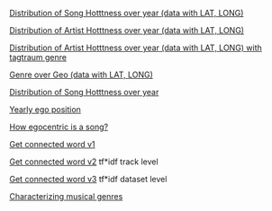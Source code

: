 [Distribution of Song Hotttness over year (data with LAT, LONG)](https://public.tableau.com/profile/chauraph#!/vizhome/Raphael-experiment-20Mar/DistributionofSongHotttnessoveryear)

[Distribution of Artist Hotttness over year (data with LAT, LONG)](https://public.tableau.com/profile/chauraph#!/vizhome/Raphael-experiment-20Mar/DistributionofArtistHotttnessoveryear)

[Distribution of Artist Hotttness over year (data with LAT, LONG) with tagtraum genre](https://public.tableau.com/profile/chauraph#!/vizhome/Raphael-experiment-20Mar/DistributionofSongHotttnessoveryearplusgenretagtraum)

[Genre over Geo (data with LAT, LONG)](https://public.tableau.com/profile/chauraph#!/vizhome/Raphael-experiment-20Mar/GenreOverGeo)

[Distribution of Song Hotttness over year](https://public.tableau.com/profile/chauraph#!/vizhome/Raphael-experiment-20Mar-2/Songhotttnessovertime)

[Yearly ego position](https://public.tableau.com/profile/hugo5726#!/vizhome/Lyricsfirstinfo/Sheet102?publish=yes)

[How egocentric is a song?](https://public.tableau.com/profile/hugo5726#!/vizhome/Lyricsfirstinfo/Dashboard2?publish=yes)

[Get connected word v1](https://public.tableau.com/profile/chauraph#!/vizhome/Raphael-experiment-25Mar3-2/Dashboard1)

[Get connected word v2](https://public.tableau.com/profile/chauraph#!/vizhome/Getconnectedwordv2/Dashboard1) tf*idf track level

[Get connected word v3](https://public.tableau.com/profile/chauraph#!/vizhome/Raphael-experiment-8Apr-3/Dashboard1) tf*idf dataset level

[Characterizing musical genres](https://public.tableau.com/profile/hugo5726#!/vizhome/Lyricsfirstinfo/Sheet132?publish=yes)
